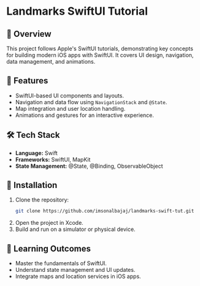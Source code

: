 # Landmarks SwiftUI Tutorial  

## 📌 Overview  
This project follows Apple's SwiftUI tutorials, demonstrating key concepts for building modern iOS apps with SwiftUI. It covers UI design, navigation, data management, and animations.  

## 🚀 Features  
- SwiftUI-based UI components and layouts.  
- Navigation and data flow using `NavigationStack` and `@State`.  
- Map integration and user location handling.  
- Animations and gestures for an interactive experience.  

## 🛠️ Tech Stack  
- **Language:** Swift  
- **Frameworks:** SwiftUI, MapKit  
- **State Management:** @State, @Binding, ObservableObject  

## 📲 Installation  
1. Clone the repository:  
   ```bash
   git clone https://github.com/imsonalbajaj/landmarks-swift-tut.git
   ```  
2. Open the project in Xcode.  
3. Build and run on a simulator or physical device.  

## 📌 Learning Outcomes  
- Master the fundamentals of SwiftUI.  
- Understand state management and UI updates.  
- Integrate maps and location services in iOS apps.
